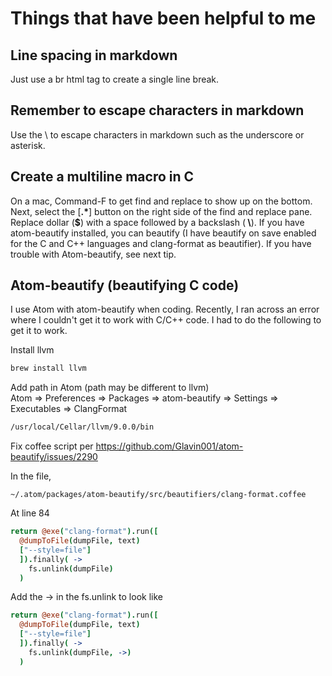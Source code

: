 # Things that have been helpful to me

## Line spacing in markdown
Just use a br html tag to create a single line break.  

## Remember to escape characters in markdown
Use the \\ to escape characters in markdown such as the underscore or asterisk.

## Create a multiline macro in C
On a mac, Command-F to get find and replace to show up on the bottom.  Next, select the [<b>\.\*</b>] button on the right side of the find and replace pane.  Replace dollar (<b>$</b>) with a space followed by a backslash (<b> \\</b>).  If you have atom-beautify installed, you can beautify (I have beautify on save enabled for the C and C++ languages and clang-format as beautifier).  If you have trouble with Atom-beautify, see next tip.

## Atom-beautify (beautifying C code)
I use Atom with atom-beautify when coding.  Recently, I ran across an error where I couldn't get it to work with C/C++ code.  I had to do the following to get it to work.

Install llvm
```bash
brew install llvm
```

Add path in Atom (path may be different to llvm)<br/>
Atom => Preferences => Packages => atom-beautify => Settings => Executables => ClangFormat<br/>
```bash
/usr/local/Cellar/llvm/9.0.0/bin
```

Fix coffee script per https://github.com/Glavin001/atom-beautify/issues/2290

In the file,
```
~/.atom/packages/atom-beautify/src/beautifiers/clang-format.coffee
```

At line 84
```coffee
return @exe("clang-format").run([
  @dumpToFile(dumpFile, text)
  ["--style=file"]
  ]).finally( ->
    fs.unlink(dumpFile)
  )
```

Add the -> in the fs.unlink to look like
```coffee
return @exe("clang-format").run([
  @dumpToFile(dumpFile, text)
  ["--style=file"]
  ]).finally( ->
    fs.unlink(dumpFile, ->)
  )
```

